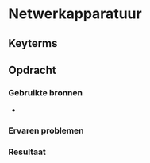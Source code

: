 # Netwerkapparatuur

## Keyterms

## Opdracht


### Gebruikte bronnen
- 

### Ervaren problemen


### Resultaat
